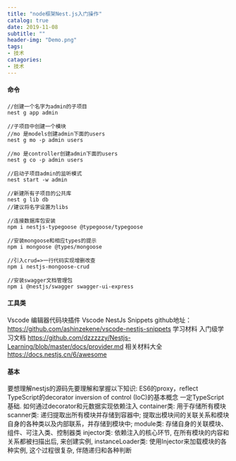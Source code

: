 ```yaml
---
title: "node框架Nest.js入门操作"
catalog: true
date: 2019-11-08
subtitle: ""
header-img: "Demo.png"
tags:
- 技术
catagories:
- 技术
---
```


#### 命令

```
​//创建一个名字为admin的子项目
nest g app admin

//子项目中创建一个模块
//mo 是models创建admin下面的users
nest g mo -p admin users

//mo 是controller创建admin下面的users
nest g co -p admin users

//启动子项目admin的监听模式
nest start -w admin

//新建所有子项目的公共库
nest g lib db
//建议将名字设置为libs

//连接数据库包安装
npm i nestjs-typegoose @typegoose/typegoose

//安装mongoose和相应types的提示
npm i mongoose @types/mongoose

//引入crud=>一行代码实现增删改查
npm i nestjs-mongoose-crud

//安装swagger文档管理包
npm i @nestjs/swagger swagger-ui-express

```
 

#### 工具类

Vscode 编辑器代码块插件
Vscode NestJs Snippets
github地址：https://github.com/ashinzekene/vscode-nestjs-snippets
学习材料
入门级学习文档
https://github.com/dzzzzzy/Nestjs-Learning/blob/master/docs/provider.md
相关材料大全
https://docs.nestjs.cn/6/awesome


#### 基本

要想理解nestjs的源码先要理解和掌握以下知识:
ES6的proxy，reflect
TypeScript的decorator
inversion of control (IoC)的基本概念
一定TypeScript基础.
如何通过decorator和元数据实现依赖注入
container类: 用于存储所有模块
scanner类: 递归提取出所有模块并存储到容器中; 提取出模块间的关联关系和模块自身的各种类以及内部联系，并存储到模块中;
module类: 存储自身的关联模块、组件、可注入类、控制器类
injector类: 依赖注入的核心环节, 在所有模块的内容和关系都被扫描出后, 来创建实例,
instanceLoader类: 使用Injector来加载模块的各种实例, 这个过程很复杂, 伴随递归和各种判断